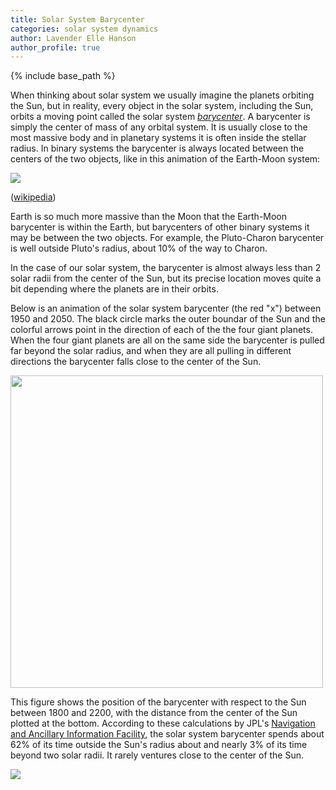```yaml
---
title: Solar System Barycenter
categories: solar system dynamics
author: Lavender Elle Hanson
author_profile: true
---
```


{% include base_path %}

When thinking about solar system we usually imagine the planets orbiting the Sun, but in reality,
every object in the solar system, including the Sun, orbits a moving point called the solar system
[*barycenter*](https://en.wikipedia.org/wiki/Barycenter_(astronomy)).
A barycenter is simply the center of mass of any orbital system.
It is usually close to the most massive body and in planetary systems it is often inside the stellar radius.
In binary systems the barycenter is always located between the centers of the two objects, like in this 
animation of the Earth-Moon system:

<img src="https://upload.wikimedia.org/wikipedia/commons/5/59/Orbit3.gif">

([wikipedia](https://en.wikipedia.org/wiki/Barycenter_(astronomy)#/media/File:Orbit3.gif))

Earth is so much more massive than the Moon that the Earth-Moon barycenter is within the Earth, but 
barycenters of other binary systems it may be between the two objects. For example, the Pluto-Charon
barycenter is well outside Pluto's radius, about 10% of the way to Charon.

In the case of our solar system, the barycenter is almost always less than 2 solar radii from the center
of the Sun, but its precise location moves quite a bit depending where the planets are in their orbits.

Below is an animation of the solar system barycenter (the red "x") between 1950 and 2050.
The black circle marks the outer boundar of the Sun and the colorful arrows point in the direction of 
each of the the four giant planets.
When the four giant planets are all on the same side the barycenter is pulled far beyond the solar radius,
and when they are all pulling in different directions the barycenter falls close to the center of the Sun.

<a href="https://ellequelle.github.io/images/barycenter.html"><img src="https://ellequelle.github.io/images/barycenter.gif" style="width:500px;"></a>

This figure shows the position of the barycenter with respect to the Sun between 1800 and 2200, with 
the distance from the center of the Sun plotted at the bottom.
According to these calculations by JPL's [Navigation and Ancillary Information Facility](https://naif.jpl.nasa.gov/naif/), the solar system barycenter spends about 62% of its time outside the Sun's radius about and nearly 3% of its time beyond two solar radii.
It rarely ventures close to the center of the Sun.

<img src="https://ellequelle.github.io/images/barycenter-400.png">
